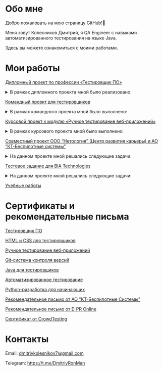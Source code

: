 # Обо мне

Добро пожаловать на мою страницу GitHub!👋

Меня зовут Колесников Дмитрий, я QA Engineer с навыками автоматизированного тестирования на языке Java.

Здесь вы можете ознакомиться с моими работами.

# Мои работы

[Дипломный проект по профессии «Тестировщик ПО»](https://github.com/DmitriyRonMan/QA-51_Diplom)

<details>
     
<summary>В рамках дипломного проекта мной было реализовано:</summary>
     
- Документация: тест план; отчет о проведенном тестировании; отчет о проведенной автоматизации.
- Настройка окружения для поддержки двух СУБД (MySQL, PostgreSQL) для работы с приложением с применением Docker.
- Автоматизация тестовых сценариев (UI-тесты, а также тесты, проверяющие корректность внесения информации приложением) веб-сервиса для покупки тура.
- 11 баг-репортов в [Issues](https://github.com/DmitriyRonMan/QA-51_Diplom/issues). 
- Отчет Allure.
     
</details>

[Командный проект для тестировщиков](https://github.com/Helena01101986/javaqa-team-diplom)

<details>
     
<summary>В рамках командного проекта мной было выполнено:</summary>
     
- Командное планирование и взаимодействие с коллегой по проекту через Git.
- Поиск и заведение баг-репортов в [Issue](https://github.com/Helena01101986/javaqa-team-diplom/issues?q=is%3Aissue+is%3Aclosed).
- Исправление java кода приложения.
- Написание автотестов.
- Подключение и настройка CI (GitHub Actions) для командного проекта. 

</details>
     
[Курсовой проект к модулю «Ручное тестирование веб-приложений»](https://docs.google.com/spreadsheets/d/1GMcDatlzJ6iSZnAv6EBLtVHiAfx6gAzApmX9XM5hcKc/edit#gid=0)

<details>
     
<summary>В рамках курсового проекта мной было выполнено:</summary>
     
- Написание чеклиста для функциональной проверки личного кабинета зарегистрированного авторизованного пользователя, включая функционал разделов, на сайте [HENDERSON](https://henderson.ru/).
- Написание набора тест-кейсов на проверку функционала восстановления пароля.
- Поиск и оформление баг-репортов.
- Тестирование верстки страницы карточки товара.
- API тестирование.

</details>

[Cовместный проект ООО “Нетология” (Центр развития карьеры) и АО “КТ-Беспилотные системы”](https://docs.google.com/spreadsheets/d/1J0BfSe6k3FXSj2GQIxNJ0vrrUdJciAv78qrawf46Fp8/edit#gid=0)

<details>
     
<summary>На данном проекте мной решались следующие задачи:</summary>
     
- UX-исследования, такие как анализ удобство навигации по интерфейсу сервера и справочной документации.
- Ручное тестирование имитационной модели радиовысотомера на нескольких версиях.
- Ознакомление с синтаксисом автотестов и выполнение проверок для нескольких версий.
- Составление баг-репорта по результатам проверок.
- Участие в командной работе и обсуждение рекомендаций по улучшению пользовательского опыта.

</details>

[Тестовое задание для BIA Technologies](https://github.com/DmitriyRonMan/-Test_task_for_BIA_Tech)
<details>
     
<summary>На данном проекте мной решались следующие задачи:</summary>
     
- Написание тест-кейсов для любого функционала.
- Оформление баг-репортов.
- Написание автотестов в любом объеме на какой-либо функционал.

</details>


[Учебные работы](https://github.com/DmitriyRonMan?tab=repositories)

# Сертификаты и рекомендательные письма

[Тестировщик ПО](https://github.com/DmitriyRonMan/DmitriyRonMan/blob/main/pic/certificate.pdf)

[HTML и CSS для тестировщиков](https://github.com/DmitriyRonMan/DmitriyRonMan/blob/main/pic/certificate3.pdf)

[Ручное тестирование веб-приложений](https://github.com/DmitriyRonMan/DmitriyRonMan/blob/main/pic/certificate4.pdf)

[Git-система контроля версий](https://github.com/DmitriyRonMan/DmitriyRonMan/blob/main/pic/certificate5.pdf)

[Java для тестировщиков](https://github.com/DmitriyRonMan/DmitriyRonMan/blob/main/pic/certificate6.pdf)

[Автоматизированное тестирование](https://github.com/DmitriyRonMan/DmitriyRonMan/blob/main/pic/certificate7.pdf)

[Python-разработка для начинающих](https://github.com/DmitriyRonMan/DmitriyRonMan/blob/main/pic/certificate8.pdf)

[Рекомендательное письмо от АО "КТ-Беспилотные Системы"](https://github.com/DmitriyRonMan/DmitriyRonMan/blob/main/pic/KolesnikovDmitriy.pdf)

[Рекомендательное письмо от E-PR Online](https://github.com/DmitriyRonMan/DmitriyRonMan/blob/main/pic/Kolesnikov%20Dmitry%20%20(E-PR%20online).pdf)

[Сертификат от CrowdTesting](https://github.com/DmitriyRonMan/DmitriyRonMan/blob/main/pic/Kolesnikov%20Dmitrij%20Sergeevich.pdf)


# Контакты
     
Email: dmitriykolesnikov7@gmail.com  

Telegram: https://t.me/DmitriyRonMan

<!--
**DmitriyRonMan/DmitriyRonMan** is a ✨ _special_ ✨ repository because its `README.md` (this file) appears on your GitHub profile.

Here are some ideas to get you started:

- 🔭 I’m currently working on ...
- 🌱 I’m currently learning ...
- 👯 I’m looking to collaborate on ...
- 🤔 I’m looking for help with ...
- 💬 Ask me about ...
- 📫 How to reach me: ...
- 😄 Pronouns: ...
- ⚡ Fun fact: ...
-->
